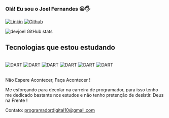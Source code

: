### Olá! Eu sou o Joel Fernandes 😀🖐️

[![Linkin](https://img.shields.io/badge/LinkedIn-0077B5?style=for-the-badge&logo=linkedin&logoColor=white)](https://www.linkedin.com/in/joel-fernandes-nery)
[![Github](https://img.shields.io/badge/GitHub-100000?style=for-the-badge&logo=github&logoColor=white)](https://github.com/devjoel10)

![devjoel GitHub stats](https://github-readme-stats.vercel.app/api?username=devjoel10&show_icons=true&theme=merko)

## Tecnologias que estou estudando

<div style="display: inline_block"><br/>
 <img aling="center" alt="DART" src="https://img.shields.io/badge/Dart-0175C2?style=for-the-badge&logo=dart&logoColor=white">
  <img aling="center" alt="DART" src="https://img.shields.io/badge/Flutter-02569B?style=for-the-badge&logo=flutter&logoColor=white">
  <img aling="center" alt="DART" src="https://img.shields.io/badge/React-20232A?style=for-the-badge&logo=react&logoColor=61DAFB">
  <img aling="center" alt="DART" src="https://img.shields.io/badge/HTML5-E34F26?style=for-the-badge&logo=html5&logoColor=white">
  <img aling="center" alt="DART" src="https://img.shields.io/badge/CSS-239120?&style=for-the-badge&logo=css3&logoColor=white">
   <img aling="center" alt="DART" src="https://img.shields.io/badge/JavaScript-F7DF1E?style=for-the-badge&logo=javascript&logoColor=black">
</div><br/>


Não Espere Acontecer, Faça Acontecer !

Me esforçando para decolar na carreira de programador, para isso tenho me dedicado bastante nos estudos e não tenho pretenção de desistir. Deus na Frente ! 

Contato:  programadordigital10@gmail.com
